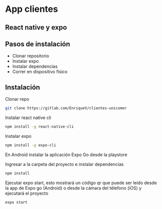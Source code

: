 # App clientes
## React native y expo

## Pasos de instalación

- Clonar repositorio
- Instalar expo
- Instalar dependencias
- Correr en dispositivo físico

## Instalación

Clonar repo

```bash
git clone https://gitlab.com/EnriqueV/clientes-unicomer
```

Instalar react native cli

```bash
npm install -g react-native-cli
```

Instalar expo

```bash
npm install -g expo-cli
```

En Android instalar la aplicación Expo Go desde la playstore

Ingresar a la carpeta del proyecto e instalar dependencias

```bash
npm install
```

Ejecutar expo start, esto mostrará un código qr que puede ser leído desde la app de Expo go (Android) o desde la cámara del télefono (iOS) y ejecutará el proyecto

```bash
expo start
```


